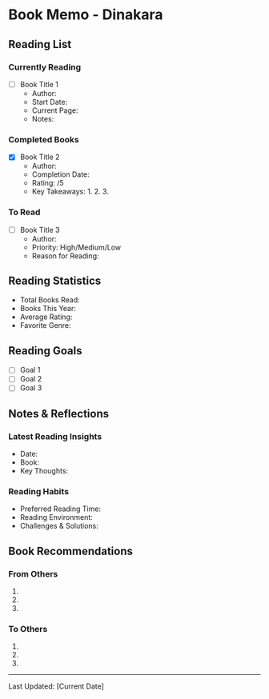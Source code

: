 # Book Memo - Dinakara

## Reading List

### Currently Reading
- [ ] Book Title 1
  - Author: 
  - Start Date: 
  - Current Page: 
  - Notes:

### Completed Books
- [x] Book Title 2
  - Author: 
  - Completion Date: 
  - Rating: /5
  - Key Takeaways:
    1. 
    2. 
    3. 

### To Read
- [ ] Book Title 3
  - Author: 
  - Priority: High/Medium/Low
  - Reason for Reading:

## Reading Statistics
- Total Books Read: 
- Books This Year: 
- Average Rating: 
- Favorite Genre: 

## Reading Goals
- [ ] Goal 1
- [ ] Goal 2
- [ ] Goal 3

## Notes & Reflections
### Latest Reading Insights
- Date: 
- Book: 
- Key Thoughts:

### Reading Habits
- Preferred Reading Time: 
- Reading Environment: 
- Challenges & Solutions:

## Book Recommendations
### From Others
1. 
2. 
3. 

### To Others
1. 
2. 
3. 

---
Last Updated: [Current Date] 
